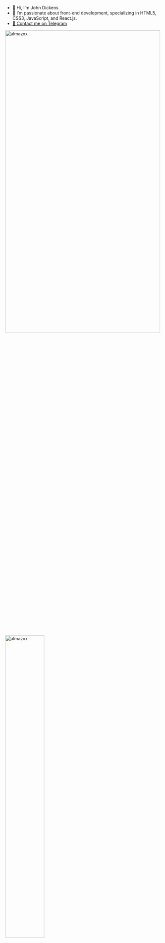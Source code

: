 - 👋 Hi, I’m John Dickens
- 👀 I’m passionate about front-end development, specializing in HTML5, CSS3, JavaScript, and React.js.
- <a href="https://t.me/mamasalievs/">🔗 Contact me on Telegram</a>

<p align="left">
<img height="50%" width="500" src="https://github-readme-stats.vercel.app/api?username=SaidisIam&show_icons=true&&count_private=true&theme=sea-dark&hide_border=true&bg_color=dark&hide=issues,contribs&locale=en" alt="almazxx" />

<img height="50%" width="auto" src="https://github-readme-stats.vercel.app/api/top-langs?username=SaidisIam&show_icons=true&count_private=true&theme=sea-dark&hide_border=true&bg_color=00000000&locale=en&layout=compact" alt="almazxx" />

<img height="50%" width="auto" src="https://github-readme-stats.vercel.app/api?username=SaidisIam&show_icons=true&&count_private=true&theme=sea-dark&hide_border=true&bg_color=00000000&hide=issues,contribs&locale=en" alt="almazxx" />

<img height="50%" width="320" src="https://github-readme-stats.vercel.app/api/top-langs?username=SaidisIam&show_icons=true&count_private=true&theme=sea-dark&hide_border=true&bg_color=00000000&locale=en&layout=compact" alt="almazxx" />
</p>

[![GitHub Streak](https://streak-stats.demolab.com?user=SaidisIam&theme=sea-dark&date_format=M%20j%5B%2C%20Y%5D&card_width=750)](https://git.io/streak-stats)
[![GitHub Streak](https://streak-stats.demolab.com?user=SaidisIam&theme=icegray&date_format=M%20j%5B%2C%20Y%5D&card_width=695)](https://git.io/streak-stats)
[![GitHub Streak](https://streak-stats.demolab.com?user=SaidisIam&theme=dark-smoky&date_format=M%20j%5B%2C%20Y%5D&card_width=895)](https://git.io/streak-stats)
[![GitHub Streak](https://streak-stats.demolab.com?user=SaidisIam&theme=sea-dark&date_format=M%20j%5B%2C%20Y%5D&card_width=895)](https://git.io/streak-stats)
[![GitHub Streak](https://streak-stats.demolab.com?user=SaidisIam&theme=ocean-gradient&date_format=M%20j%5B%2C%20Y%5D&card_width=895)](https://git.io/streak-stats)
[![GitHub Streak](https://streak-stats.demolab.com?user=SaidisIam&theme=icegray&date_format=M%20j%5B%2C%20Y%5D&card_width=795)](https://git.io/streak-stats)
